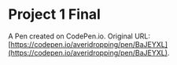 # Project 1 Final 

A Pen created on CodePen.io. Original URL: [https://codepen.io/averidropping/pen/BaJEYXL](https://codepen.io/averidropping/pen/BaJEYXL).

